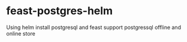# feast-postgres-helm
Using helm install postgresql and feast support postgressql offline and online store
